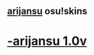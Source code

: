 ## [arijansu](https://osu.ppy.sh/users/16132143) osu!skins
# [**-arijansu 1.0v**](https://github.com/arijanus/arijansuosuskins/raw/main/-%20arijansu%20v1.0.osk)

